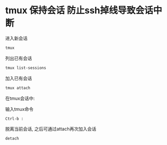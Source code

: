 # tmux 保持会话 防止ssh掉线导致会话中断




进入新会话

```bash
tmux 
```

列出已有会话

```bash
tmux list-sessions 
```


加入已有会话

```bash
tmux attach 
```

在tmux会话中:


输入tmux命令

```bash
Ctrl-b : 
```


脱离当前会话, 之后可通过attach再次加入会话

```bash
detach 
```